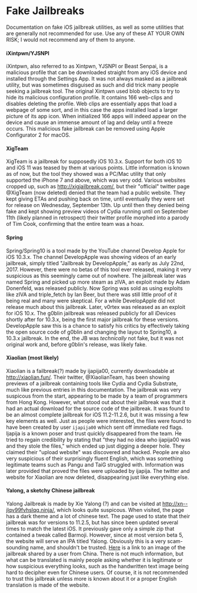# Fake Jailbreaks
Documentation on fake iOS jailbreak utilities, as well as some utilities that are generally not recommended for use. Use any of these AT YOUR OWN RISK; I would not recommend any of them to anyone.
#### iXintpwn/YJSNPI
iXintpwn, also referred to as Xintpwn, YJSNPI or Beast Senpai, is a malicious profile that can be downloaded straight from any iOS device and installed through the Settings App. It was not always masked as a jailbreak utility, but was sometimes disguised as such and did trick many people seeking a jailbreak tool. The original Xintpwn used blob objects to try to hide its malicious configuration profile. It contains 166 web-clips and disables deleting the profile. Web clips are essentially apps that load a webpage of some sort, and in this case the apps installed load a larger picture of its app icon. When initialized 166 apps will indeed appear on the device and cause an immense amount of lag and delay until a freeze occurs. This malicious fake jailbreak can be removed using Apple Configurator 2 for macOS.
#### XigTeam
XigTeam is a jailbreak for supposedly iOS 10.3.x. Support for both iOS 10 and iOS 11 was teased by them at various points. Little information is known as of now, but the tool they showed was a PC/Mac utility that only supported the iPhone 7 and above, which was very odd. Various websites cropped up, such as http://xigjailbreak.com/, but their "official" twitter page @XigTeam (now deleted) denied that the team had a public website. They kept giving ETAs and pushing back on time, until eventually they were set for release on Wednesday, September 13th. Up until then they denied being fake and kept showing preview videos of Cydia running until on September 11th (likely planned in retrospect) their twitter profile morphed into a parody of Tim Cook, confirming that the entire team was a hoax.
#### Spring
Spring/Spring10 is a tool made by the YouTube channel Develop Apple for iOS 10.3.x. The channel DevelopApple was showing videos of an early jailbreak, simply titled "Jailbreak by DevelopApple," as early as July 22nd, 2017. However, there were no betas of this tool ever released, making it very suspicious as this seemingly came out of nowhere. The jailbreak later was named Spring and picked up more steam as zIVA, an exploit made by Adam Donenfeld, was released publicly. Now Spring was sold as using exploits like zIVA and triple_fetch by Ian Beer, but there was still little proof of it being real and many were skeptical. For a while DevelopApple did not release much about this jailbreak. Later, v0rtex was released as an exploit for iOS 10.x. The g0blin jailbreak was released publicly for all iDevices shortly after for 10.3.x, being the first major jailbreak for these versions. DevelopApple saw this is a chance to satisfy his critics by effectively taking the open source code of g0blin and changing the layout to Spring10, a 10.3.x jailbreak. In the end, the JB was *technically* not fake, but it was not original work and, before g0blin's release, was likely fake.
#### Xiaolian (most likely)
Xiaolian is a failbreak(?) made by ijapija00, currently downloadable at http://xiaolian.fun/. Their twitter, @XiaolianTeam, has been showing previews of a jailbreak containing tools like Cydia and Cydia Substrate, much like previous entries in this documentation. The jailbreak was very suspicous from the start, appearing to be made by a team of programmers from Hong Kong. However, what stood out about their jailbreak was that it had an actual download for the source code of the jailbreak. It was found to be an almost complete jailbreak for iOS 11.2-11.2.6, but it was missing a few key elements as well. Just as people were interested, the files were found to have been created by user `ijapija00` which sent off immediate red flags. Ijapija is a known poser and trust quickly disappeared from the team. He tried to regain credibility by stating that "they had no idea who ijapija00 was and they stole the files," which ended up just digging a deeper hole. They claimed their "upload website" was discovered and hacked. People are also very suspicious of their surprisingly fluent English, which was something legitimate teams such as Pangu and TaiG struggled with. Information was later provided that proved the files were uploaded by ijapija. The twitter and website for Xiaolian are now deleted, disappearing just like everything else.
#### Yalong, a sketchy Chinese jailbreak
Yalong Jailbreak is made by Xie Yalong (?) and can be visited at http://xn--jlqv99fvhslqq.ninja/, which looks quite suspicous. When visited, the page has a dark theme and a lot of chinese text. The page used to state that their jailbreak was for versions to 11.2.5, but has since been updated several times to match the latest iOS. It previously gave only a simple zip that contained a tweak called Barmoji. However, since at most version beta 5, the website will serve an IPA titled Yalong. Obviously this is a very scam-sounding name, and shouldn't be trusted. [Here](https://media.discordapp.net/attachments/456105473863581707/460994195931398154/e17b8c4c990ec7854793091f8e0e667a.png?width=170&height=300) is a link to an image of the jailbreak shared by a user from China. There is not much information, but what can be translated is mainly people asking whether it is legitimate or how suspicious everything looks, such as the handwritten text image being hard to decipher even for Chinese users. Of course, it is not recommended to trust this jailbreak unless more is known about it or a proper English translation is made of the website.
